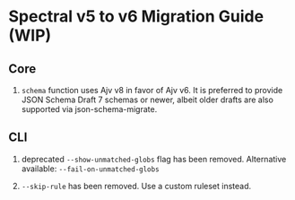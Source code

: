 # Spectral v5 to v6 Migration Guide (WIP)

## Core

1. `schema` function uses Ajv v8 in favor of Ajv v6. It is preferred to provide JSON Schema Draft 7 schemas or newer, albeit older drafts are also supported via json-schema-migrate.

## CLI

1. deprecated `--show-unmatched-globs` flag has been removed. Alternative available: `--fail-on-unmatched-globs`

2. `--skip-rule` has been removed. Use a custom ruleset instead.
